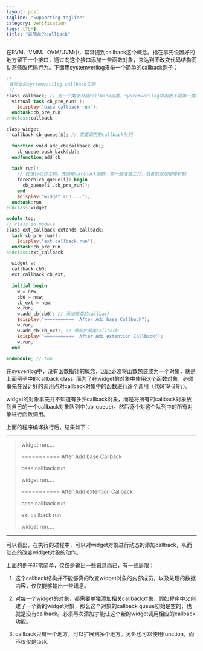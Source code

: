 ```yaml
---
layout: post
tagline: "Supporting tagline"
category: verification
tags: [TLM]
title: "最简单的callback"
---
```


在RVM、VMM、OVM/UVM中，常常提到callback这个概念。指在事先设置好的地方留下一个接口，通过向这个接口添加一些函数对象，来达到不改变代码结构而动态修改代码行为。下面用systemverilog来举一个简单的callback例子：

```verilog
/*
 最简单的systemverilog callback实例
 */
class callback; // 用一个类来封装callback函数，systemverilog中函数不是第一类型，所以要封装
  virtual task cb_pre_run( );
    $display("base callback run");
  endtask:cb_pre_run
endclass:callback

class widget;
  callback cb_queue[$]; // 需要调用的callback队列
  
  function void add_cb(callback cb);
    cb_queue.push_back(cb);
  endfunction:add_cb
  
  task run();
    // 在进行动作之前，先调用callback函数，做一些准备工作，或者故意加错等机制
    foreach(cb_queue[i]) begin
      cb_queue[i].cb_pre_run();
    end
    $display("widget run....");
  endtask:run
endclass:widget

module top;
// class in module
class ext_callback extends callback; 
  task cb_pre_run();
    $display("ext callback run");
  endtask:cb_pre_run
endclass:ext_callback

  widget w;
  callback cb0;
  ext_callback cb_ext;
  
  initial begin
    w = new;
    cb0 = new;
    cb_ext = new;
    w.run;
    w.add_cb(cb0); // 添加基类的callback
    $display("===========  After Add base Callback");
    w.run;
    w.add_cb(cb_ext); // 添加扩展类callback
    $display("===========  After Add extention Callback");
    w.run;
  end
  
endmodule; // top
```

在sysverilog中，没有函数指针的概念，因此必须将函数包装成为一个对象，就是上面例子中的callback class.  而为了在widget的对象中使用这个函数对象，必须事先在设计好的调用点对callback对象中的函数进行逐个调用（代码19-21行）。 

  widget的对象事先并不知道有多少callback对象，而是将所有的callback对象放到自己的一个callback对象队列中(cb_queue)。然后逐个对这个队列中的所有对象进行函数调用。 

  上面的程序编译执行后，结果如下： 

----

> widget run....
>
> =========== After Add base Callback
>
> base callback run
>
> widget run....
>
> =========== After Add extention Callback
>
> base callback run
>
> ext callback run
>
> widget run....

----

可以看出，在执行的过程中，可以对widget对象进行动态的添加callback，从而动态的改变widget对象的动作。 

  上面的例子非常简单，仅仅是输出一些讯息而已，有一些局限： 

1. 这个callback结构并不能够真的改变widget对象的内部成员，以及处理的数据内容，仅仅能够输出一些讯息。 

2. 对每一个widget的对象，都需要单独添加相关callback对象，假如程序中又创建了一个新的widget对象，那么这个对象的callback queue初始是空的，也就是没有callback。必须再次添加才能让这个新的widget调用相应的callback功能。 

3. callback只有一个地方，可以扩展到多个地方。另外也可以使用function，而不仅仅是task. 

   